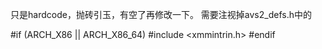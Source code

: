
只是hardcode，抛砖引玉，有空了再修改一下。
需要注视掉avs2_defs.h中的

#if (ARCH_X86 || ARCH_X86_64)
#include <xmmintrin.h>
#endif

